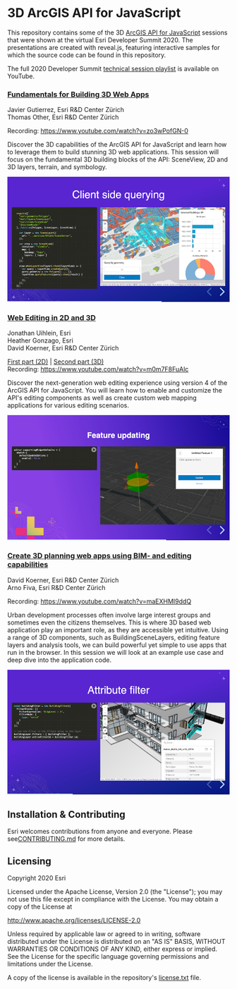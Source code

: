 
# 3D ArcGIS API for JavaScript

This repository contains some of the 3D [ArcGIS API for JavaScript](https://developers.arcgis.com/javascript/) sessions that were shown at the virtual Esri Developer Summit 2020. The presentations are created with reveal.js, featuring interactive samples for which the source code can be found in this repository.

The full 2020 Developer Summit [technical session playlist](https://www.youtube.com/playlist?list=PLaPDDLTCmy4Ys8vfmC7DbX3FHSsyosvh7) is available on YouTube.

### [Fundamentals for Building 3D Web Apps](https://esri.github.io/devsummit-2020-3D-jsapi/fundamentals-3d-web-apps.html)

Javier Gutierrez, Esri R&D Center Zürich<br />
Thomas Other, Esri R&D Center Zürich

Recording: https://www.youtube.com/watch?v=zo3wPofGN-0

Discover the 3D capabilities of the ArcGIS API for JavaScript and learn how to leverage them to build stunning 3D web applications. This session will focus on the fundamental 3D building blocks of the API: SceneView, 2D and 3D layers, terrain, and symbology.

[![Client-side queries](./talks/images/fundamentals-3d-web-apps/thumbnail.png)](https://esri.github.io/devsummit-2020-3D-jsapi/fundamentals-3d-web-apps.html)

### [Web Editing in 2D and 3D](https://esri.github.io/devsummit-2020-3D-jsapi/web-editing.html)

Jonathan Uihlein, Esri<br />
Heather Gonzago, Esri<br />
David Koerner, Esri R&D Center Zürich

[First part (2D)](https://bit.ly/2PKX5Mx) | [Second part (3D)](https://esri.github.io/devsummit-2020-3D-jsapi/web-editing.html)<br />
Recording: https://www.youtube.com/watch?v=m0m7F8FuAlc

Discover the next-generation web editing experience using version 4 of the ArcGIS API for JavaScript. You will learn how to enable and customize the API's editing components as well as create custom web mapping applications for various editing scenarios.

[![3D Feature Update](./talks/images/web-editing/thumbnail.png)](https://esri.github.io/devsummit-2020-3D-jsapi/web-editing.html)

### [Create 3D planning web apps using BIM- and editing capabilities](https://esri.github.io/devsummit-2020-3D-jsapi/bim-editing-web-apps.html)

David Koerner, Esri R&D Center Zürich<br />
Arno Fiva, Esri R&D Center Zürich

Recording: https://www.youtube.com/watch?v=maEXHMI9ddQ

Urban development processes often involve large interest groups and sometimes even the citizens themselves. This is where 3D based web application play an important role, as they are accessible yet intuitive. Using a range of 3D components, such as BuildingSceneLayers, editing feature layers and analysis tools, we can build powerful yet simple to use apps that run in the browser. In this session we will look at an example use case and deep dive into the application code.

[![BuildingSceneLayer Filters](./talks/images/bim-editing/thumbnail.png)](https://esri.github.io/devsummit-2020-3D-jsapi/bim-editing-web-apps.html)

## Installation & Contributing

Esri welcomes contributions from anyone and everyone. Please see[CONTRIBUTING.md](https://github.com/Esri/devsummit-2020-3D-jsapi/blob/master/CONTRIBUTING.md) for more details.

## Licensing
Copyright 2020 Esri

Licensed under the Apache License, Version 2.0 (the "License");
you may not use this file except in compliance with the License.
You may obtain a copy of the License at

   http://www.apache.org/licenses/LICENSE-2.0

Unless required by applicable law or agreed to in writing, software
distributed under the License is distributed on an "AS IS" BASIS,
WITHOUT WARRANTIES OR CONDITIONS OF ANY KIND, either express or implied.
See the License for the specific language governing permissions and
limitations under the License.

A copy of the license is available in the repository's [license.txt](./license.txt) file.
